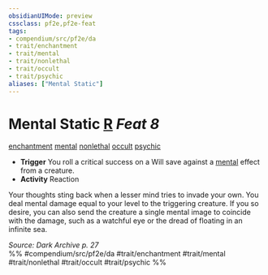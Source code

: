 ```yaml
---
obsidianUIMode: preview
cssclass: pf2e,pf2e-feat
tags:
- compendium/src/pf2e/da
- trait/enchantment
- trait/mental
- trait/nonlethal
- trait/occult
- trait/psychic
aliases: ["Mental Static"]
---
```

# Mental Static  [R](/rules/core-rulebook/chapter-9-playing-the-game.md#Actions "Reaction") *Feat 8*  
[enchantment](/rules/traits/enchantment.md)  [mental](/rules/traits/mental.md)  [nonlethal](/rules/traits/nonlethal.md)  [occult](/rules/traits/occult.md)  [psychic](/rules/traits/psychic-da.md)  

- **Trigger** You roll a critical success on a Will save against a [mental](/rules/traits/mental.md) effect from a creature.
- **Activity** Reaction

Your thoughts sting back when a lesser mind tries to invade your own. You deal mental damage equal to your level to the triggering creature. If you so desire, you can also send the creature a single mental image to coincide with the damage, such as a watchful eye or the dread of floating in an infinite sea.

*Source: Dark Archive p. 27*  
%% #compendium/src/pf2e/da #trait/enchantment #trait/mental #trait/nonlethal #trait/occult #trait/psychic %%